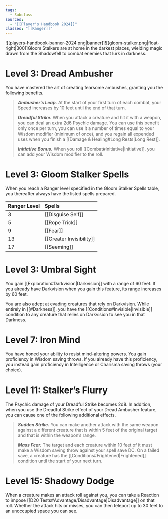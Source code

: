 ```yaml
---
tags:
  - Subclass
sources:
  - "[[Player's Handbook 2024]]"
classes: "[[Ranger]]"
---
```

![[players-handbook-banner-2024.png|banner]]![[gloom-stalker.png|float-right|300]]Gloom Stalkers are at home in the darkest places, wielding magic drawn from the Shadowfell to combat enemies that lurk in darkness.
# Level 3: Dread Ambusher
You have mastered the art of creating fearsome ambushes, granting you the following benefits.
>**_Ambusher’s Leap._** At the start of your first turn of each combat, your Speed increases by 10 feet until the end of that turn.
>
>**_Dreadful Strike._** When you attack a creature and hit it with a weapon, you can deal an extra 2d6 Psychic damage. You can use this benefit only once per turn, you can use it a number of times equal to your Wisdom modifier (minimum of once), and you regain all expended uses when you finish a [[Damage & Healing#Long Rests|Long Rest]].
>
>**_Initiative Bonus._** When you roll [[Combat#Initiative\|Initiative]], you can add your Wisdom modifier to the roll.
# Level 3: Gloom Stalker Spells
When you reach a Ranger level specified in the Gloom Stalker Spells table, you thereafter always have the listed spells prepared.

| Ranger Level | Spells                   |
|:------------ |:------------------------ |
| 3            | [[Disguise Self]]        |
| 5            | [[Rope Trick]]           |
| 9            | [[Fear]]                 |
| 13           | [[Greater Invisibility]] |
| 17           | [[Seeming]]              |

# Level 3: Umbral Sight
You gain [[Exploration#Darkvision|Darkvision]] with a range of 60 feet. If you already have Darkvision when you gain this feature, its range increases by 60 feet.

You are also adept at evading creatures that rely on Darkvision. While entirely in [[#Darkness]], you have the [[Conditions#Invisible\|Invisible]] condition to any creature that relies on Darkvision to see you in that Darkness.
# Level 7: Iron Mind
You have honed your ability to resist mind-altering powers. You gain proficiency in Wisdom saving throws. If you already have this proficiency, you instead gain proficiency in Intelligence or Charisma saving throws (your choice).
# Level 11: Stalker’s Flurry
The Psychic damage of your Dreadful Strike becomes 2d8. In addition, when you use the Dreadful Strike effect of your Dread Ambusher feature, you can cause one of the following additional effects.
>**_Sudden Strike._** You can make another attack with the same weapon against a different creature that is within 5 feet of the original target and that is within the weapon’s range.
>
>**_Mass Fear._** The target and each creature within 10 feet of it must make a Wisdom saving throw against your spell save DC. On a failed save, a creature has the [[Conditions#Frightened\|Frightened]] condition until the start of your next turn.
# Level 15: Shadowy Dodge
When a creature makes an attack roll against you, you can take a Reaction to impose [[D20 Tests#Advantage/Disadvantage\|Disadvantage]] on that roll. Whether the attack hits or misses, you can then teleport up to 30 feet to an unoccupied space you can see.